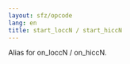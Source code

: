 ```yaml
---
layout: sfz/opcode
lang: en
title: start_loccN / start_hiccN
---
```

Alias for on_loccN / on_hiccN.
